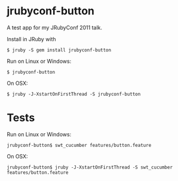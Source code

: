 jrubyconf-button
================

A test app for my JRubyConf 2011 talk. 

Install in JRuby with

    $ jruby -S gem install jrubyconf-button
  
Run on Linux or Windows:

    $ jrubyconf-button
  
On OSX:

    $ jruby -J-XstartOnFirstThread -S jrubyconf-button
  
Tests
=====

Run on Linux or Windows:

    jrubyconf-button$ swt_cucumber features/button.feature
  
On OSX:

    jrubyconf-button$ jruby -J-XstartOnFirstThread -S swt_cucumber features/button.feature
